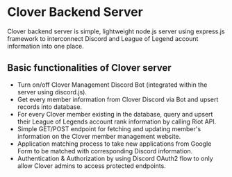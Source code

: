 # Clover Backend Server
Clover backend server is simple, lightweight node.js server using express.js framework to interconnect Discord and League of Legend account information into one place.

## Basic functionalities of Clover server
- Turn on/off Clover Management Discord Bot (integrated within the server using discord.js).
- Get every member information from Clover Discord via Bot and upsert records into database.
- For every Clover member existing in the database, query and upsert their League of Legends account rank information by calling Riot API.
- Simple GET/POST endpoint for fetching and updating member's information on the Clover member management website.
- Application matching process to take new applications from Google Form to be matched with corresponding Discord information.
- Authentication & Authorization by using Discord OAuth2 flow to only allow Clover admins to access protected endpoints.
